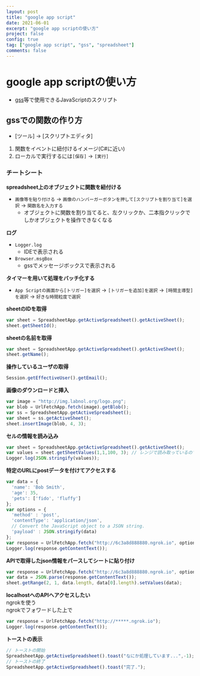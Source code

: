 ```yaml
---
layout: post
title: "google app script"
date: 2021-06-01
excerpt: "google app scriptの使い方"
project: false
config: true
tag: ["google app script", "gss", "spreadsheet"]
comments: false
---
```


# google app scriptの使い方
 - [gss](/gss/)等で使用できるJavaScriptのスクリプト

## gssでの関数の作り方
 - [ツール] -> [スクリプトエディタ]

 1. 関数をイベントに紐付けるイメージ(C#に近い)
 2. ローカルで実行するには`[保存]` -> `[実行]`

### チートシート

**spreadsheet上のオブジェクトに関数を紐付ける**  
 - `画像等を貼り付ける` -> `画像のハンバーガーボタンを押して[スクリプトを割り当て]を選択` -> `関数名を入力する`  
   - オブジェクトに関数を割り当てると、左クリックか、二本指クリックでしかオブジェクトを操作できなくなる

**ログ**  
 - `Logger.log`
   - IDEで表示される
 - `Browser.msgBox`
   - gssでメッセージボックスで表示される

**タイマーを用いて処理をバッチ化する**  
 - `App Scriptの画面から[トリガー]を選択` -> `[トリガーを追加]を選択` -> `[時間主導型]を選択` -> `好きな時間粒度で選択`

**sheetのIDを取得**  
```js
var sheet = SpreadsheetApp.getActiveSpreadsheet().getActiveSheet();
sheet.getSheetId();
```

**sheetの名前を取得**  
```js
var sheet = SpreadsheetApp.getActiveSpreadsheet().getActiveSheet();
sheet.getName();
```

**操作しているユーザの取得**  
```js
Session.getEffectiveUser().getEmail();
```

**画像のダウンロードと挿入**  
```js
var image = "http://img.labnol.org/logo.png";
var blob = UrlFetchApp.fetch(image).getBlob();
var ss = SpreadsheetApp.getActiveSpreadsheet();
var sheet = ss.getActiveSheet();
sheet.insertImage(blob, 4, 3);
```

**セルの情報を読み込み**  
```js
var sheet = SpreadsheetApp.getActiveSpreadsheet().getActiveSheet();
var values = sheet.getSheetValues(1,1,100, 3); // レンジで読み取っているのでアクセスするにはvalues[x][y]のようにする
Logger.log(JSON.stringify(values));
```

**特定のURLにpostデータを付けてアクセスする**  
```js
var data = {
  'name': 'Bob Smith',
  'age': 35,
  'pets': ['fido', 'fluffy']
};
var options = {
  'method' : 'post',
  'contentType': 'application/json',
  // Convert the JavaScript object to a JSON string.
  'payload' : JSON.stringify(data)
};
var response = UrlFetchApp.fetch("http://6c3a8d888880.ngrok.io", options);
Logger.log(response.getContentText());
```

**APIで取得したjson情報をパースしてシートに貼り付け**  
```js
var response = UrlFetchApp.fetch("http://6c3a8d888880.ngrok.io", options);
var data = JSON.parse(response.getContentText());
sheet.getRange(2, 1, data.length, data[0].length).setValues(data);
```

**localhostへのAPIへアクセスしたい**  
ngrokを使う  
ngrokでフォワードした上で  
```js
var response = UrlFetchApp.fetch("http://*****.ngrok.io");
Logger.log(response.getContentText());
```

**トーストの表示**  

```js
// トーストの開始
SpreadsheetApp.getActiveSpreadsheet().toast("なにか処理しています...",-1);
// トーストの終了
SpreadsheetApp.getActiveSpreadsheet().toast("完了.");
```

